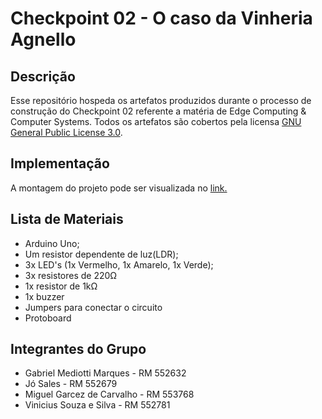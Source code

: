 # Checkpoint 02 - O caso da Vinheria Agnello

## Descrição
Esse repositório hospeda os artefatos produzidos durante o processo de construção do Checkpoint 02 referente a matéria de Edge Computing & Computer Systems. Todos os artefatos são cobertos pela licensa [GNU General Public License 3.0](./LICENSE).

## Implementação
A montagem do projeto pode ser visualizada no [link.](https://www.tinkercad.com/things/d4hGsyNYhhM)

## Lista de Materiais
- Arduino Uno;
- Um resistor dependente de luz(LDR);
- 3x LED's (1x Vermelho, 1x Amarelo, 1x Verde);
- 3x resistores de 220Ω
- 1x resistor de 1kΩ
- 1x buzzer
- Jumpers para conectar o circuito
- Protoboard

## Integrantes do Grupo
- Gabriel Mediotti Marques - RM 552632
- Jó Sales - RM 552679
- Miguel Garcez de Carvalho - RM 553768
- Vinicius Souza e Silva - RM 552781
